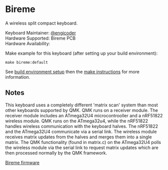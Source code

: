 # Bireme

A wireless split compact keyboard.

Keyboard Maintainer: [@engicoder](https://github.com/engicoder)  
Hardware Supported: Bireme PCB  
Hardware Availability: 

Make example for this keyboard (after setting up your build environment):

    make bireme:default

See [build environment setup](https://docs.qmk.fm/#/getting_started_build_tools) then the [make instructions](https://docs.qmk.fm/#/getting_started_make_guide) for more information.

## Notes

This keyboard uses a completely different 'matrix scan' system than most other keyboards supported by QMK. QMK runs on a receiver module. The receiver module includes an ATmega32U4 microcontrooller and a nRF51822 wireless module. QMK runs on the ATmega32u4, while the nRF51822 handles wireless communication with the keyboard halves. The nRF51822 and the ATmega32U4 communicate via a serial link. The wireless module receives matrix updates from the halves and merges them into a single matrix. The QMK functionality (found in matrix.c) on the ATmega32U4 polls the wireless module via the serial link to request matrix updates which are then processed normally by the QMK framework. 


[Bireme firmware](https://github.com/engicoder/bireme)
